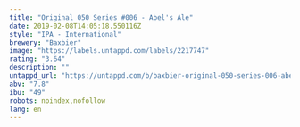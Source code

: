 ```yaml
---
title: "Original 050 Series #006 - Abel's Ale"
date: 2019-02-08T14:05:18.550116Z
style: "IPA - International"
brewery: "Baxbier"
image: "https://labels.untappd.com/labels/2217747"
rating: "3.64"
description: ""
untappd_url: "https://untappd.com/b/baxbier-original-050-series-006-abel-s-ale/2217747"
abv: "7.8"
ibu: "49"
robots: noindex,nofollow
lang: en
---
```

